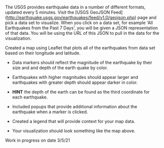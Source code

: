 The USGS provides earthquake data in a number of different formats, updated every 5 minutes. Visit the [USGS GeoJSON Feed]
(http://earthquake.usgs.gov/earthquakes/feed/v1.0/geojson.php) page and pick a data set to visualize. When you click on a data set, 
for example 'All Earthquakes from the Past 7 Days', you will be given a JSON representation of that data. You will be using the URL
of this JSON to pull in the data for the visualization.

 Created a map using Leaflet that plots all of the earthquakes from data set based on their longitude and latitude.

   * Data markers should reflect the magnitude of the earthquake by their size and and depth of the earth quake by color.
   *  Earthquakes with higher magnitudes should appear larger and earthquakes with greater depth should appear darker in color.

   * **HINT** the depth of the earth can be found as the third coordinate for each earthquake.

   * Included popups that provide additional information about the earthquake when a marker is clicked.

   * Created a legend that will provide context for your map data.

   * Your visualization should look something like the map above.

  Work in progress on date 3/5/21

